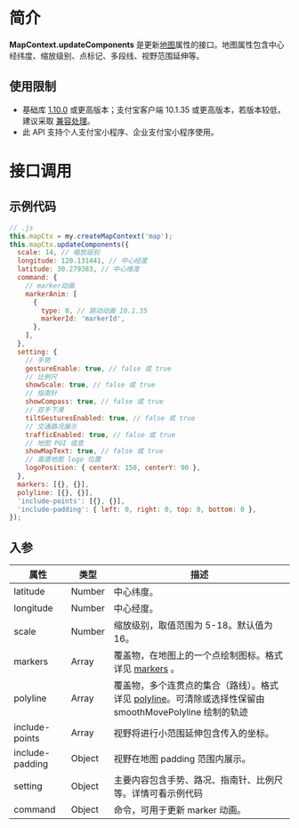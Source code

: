 # 简介

**MapContext.updateComponents** 是更新[地图](https://opendocs.alipay.com/mini/component/map#)属性的接口。地图属性包含中心经纬度、缩放级别、点标记、多段线、视野范围延伸等。

## 使用限制

- 基础库 [1.10.0](https://opendocs.alipay.com/mini/framework/lib) 或更高版本；支付宝客户端 10.1.35 或更高版本，若版本较低，建议采取 [兼容处理](/mini/framework/compatibility)。
- 此 API 支持个人支付宝小程序、企业支付宝小程序使用。

# 接口调用

## 示例代码

```javascript
// .js
this.mapCtx = my.createMapContext('map');
this.mapCtx.updateComponents({
  scale: 14, // 缩放级别
  longitude: 120.131441, // 中心经度
  latitude: 30.279383, // 中心维度
  command: {
    // marker动画
    markerAnim: [
      {
        type: 0, // 跳动动画 10.1.35
        markerId: 'markerId',
      },
    ],
  },
  setting: {
    // 手势
    gestureEnable: true, // false 或 true
    // 比例尺
    showScale: true, // false 或 true
    // 指南针
    showCompass: true, // false 或 true
    // 双手下滑
    tiltGesturesEnabled: true, // false 或 true
    // 交通路况展示
    trafficEnabled: true, // false 或 true
    // 地图 POI 信息
    showMapText: true, // false 或 true
    // 高德地图 logo 位置
    logoPosition: { centerX: 150, centerY: 90 },
  },
  markers: [{}, {}],
  polyline: [{}, {}],
  'include-points': [{}, {}],
  'include-padding': { left: 0, right: 0, top: 0, bottom: 0 },
});
```

## 入参

| **属性**        | **类型** | **描述**                                 |
| --------------- | -------- | ---------------------------------------- |
| latitude        | Number   | 中心纬度。                               |
| longitude       | Number   | 中心经度。                               |
| scale           | Number   | 缩放级别，取值范围为 5-18。默认值为 16。 |
| markers         | Array    | 覆盖物，在地图上的一个点绘制图标。格式详见 [markers](https://opendocs.alipay.com/mini/component/map#markers)  。      |
| polyline        | Array    | 覆盖物，多个连贯点的集合（路线）。格式详见 [polyline](https://opendocs.alipay.com/mini/component/map#polyline)。可清除或选择性保留由 smoothMovePolyline 绘制的轨迹 |
| include-points  | Array    | 视野将进行小范围延伸包含传入的坐标。     |
| include-padding | Object   | 视野在地图 padding 范围内展示。          |
| setting         | Object   | 主要内容包含手势、路况、指南针、比例尺等。详情可看示例代码   |
| command         | Object   | 命令，可用于更新 marker 动画。           |
